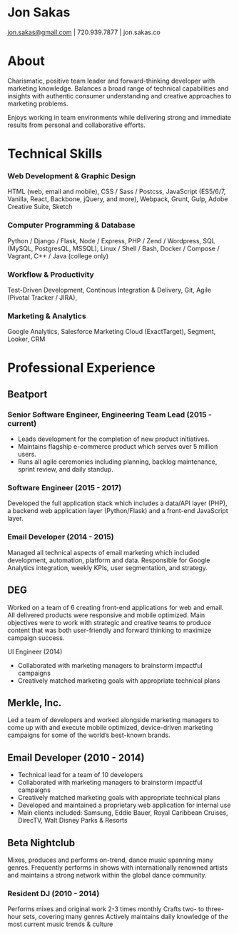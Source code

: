 # Jon Sakas

jon.sakas@gmail.com | 720.939.7877 | jon.sakas.co 

# About

Charismatic, positive team leader and forward-thinking developer with marketing knowledge. Balances a broad range of technical capabilities and insights with authentic consumer understanding and creative approaches to marketing problems.

Enjoys working in team environments while delivering strong and immediate results from personal and collaborative efforts.

# Technical Skills

### Web Development & Graphic Design

HTML (web, email and mobile),
CSS / Sass / Postcss,
JavaScript (ES5/6/7, Vanilla, React, Backbone, jQuery, and more),
Webpack, Grunt, Gulp,
Adobe Creative Suite,
Sketch


### Computer Programming & Database

Python / Django / Flask,
Node / Express,
PHP / Zend / Wordpress,
SQL (MySQL, PostgresQL, MSSQL),
Linux / Shell / Bash,
Docker / Compose / Vagrant,
C++ / Java (college only)

### Workflow & Productivity

Test-Driven Development,
Continous Integration & Delivery,
Git,
Agile (Pivotal Tracker / JIRA),


### Marketing & Analytics

Google Analytics,
Salesforce Marketing Cloud (ExactTarget),
Segment,
Looker,
CRM

# Professional Experience

## Beatport

### Senior Software Engineer, Engineering Team Lead (2015 - current)

- Leads development for the completion of new product initiatives.
- Maintains flagship e-commerce product which serves over 5 million users.
- Runs all agile ceremonies including planning, backlog maintenance, sprint review, and daily standup.

### Software Engineer (2015 - 2017)

Developed the full application stack which includes a data/API layer (PHP), a backend web application layer (Python/Flask) and a front-end JavaScript layer.

### Email Developer (2014 - 2015)

Managed all technical aspects of email marketing which included development, automation, platform and data. Responsible for Google Analytics integration, weekly KPIs, user segmentation, and strategy.

## DEG

Worked on a team of 6 creating front-end applications for web and email. All delivered products were responsive and mobile optimized. Main objectives were to work with strategic and creative teams to produce content that was both user-friendly and forward thinking to maximize campaign success.

UI Engineer (2014)

- Collaborated with marketing managers to brainstorm impactful campaigns
- Creatively matched marketing goals with appropriate technical plans

## Merkle, Inc.

Led a team of developers and worked alongside marketing managers to come up with and execute mobile optimized, device-driven marketing campaigns for some of the world’s best-known brands.

## Email Developer (2010 - 2014)

- Technical lead for a team of 10 developers
- Collaborated with marketing managers to brainstorm impactful campaigns
- Creatively matched marketing goals with appropriate technical plans
- Developed and maintained a proprietary web application for internal use
- Main clients included: Samsung, Eddie Bauer, Royal Caribbean Cruises, DirecTV, Walt Disney Parks & Resorts

## Beta Nightclub

Mixes, produces and performs on-trend, dance music spanning many genres. Frequently performs in shows with internationally renowned artists and maintains a strong network within the global dance community.

### Resident DJ (2010 - 2014)

Performs mixes and original work 2-3 times monthly
Crafts two- to three-hour sets, covering many genres
Actively maintains daily knowledge of the most current music trends & culture
